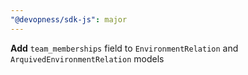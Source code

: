 ```yaml
---
"@devopness/sdk-js": major
---
```


**Add** `team_memberships` field to `EnvironmentRelation` and `ArquivedEnvironmentRelation` models
